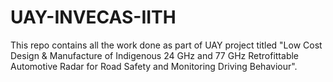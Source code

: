 # UAY-INVECAS-IITH

This repo contains all the work done as part of UAY project titled "Low Cost Design & Manufacture of Indigenous 24 GHz and 77 GHz Retrofittable Automotive Radar for Road Safety and Monitoring Driving Behaviour".
